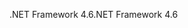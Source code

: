 <span data-ttu-id="42560-101">.NET Framework 4.6</span><span class="sxs-lookup"><span data-stu-id="42560-101">.NET Framework 4.6</span></span>